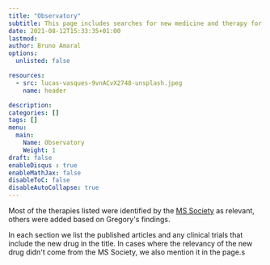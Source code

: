 ```yaml
---
title: "Observatory"
subtitle: This page includes searches for new medicine and therapy for Multiple Sclerosis.
date: 2021-08-12T15:33:35+01:00
lastmod: 
author: Bruno Amaral
options:
  unlisted: false

resources:
  - src: lucas-vasques-9vnACvX2748-unsplash.jpeg
    name: header

description: 
categories: []
tags: []
menu:
  main:
    Name: Observatory
    Weight: 1
draft: false
enableDisqus : true
enableMathJax: false
disableToC: false
disableAutoCollapse: true
---
```



Most of the therapies listed were identified by the [MS Society](https://www.mssociety.org.uk/research/explore-our-research/emerging-research-and-treatments/explore-treatments-in-trials) as relevant, others were added based on Gregory's findings. 

In each section we list the published articles and any clinical trials that include the new drug in the title. In cases where the relevancy of the new drug didn't come from the MS Society, we also mention it in the page.s
